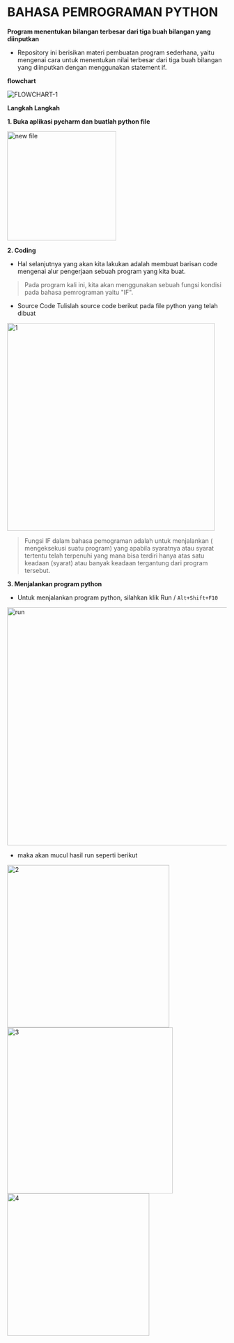 # BAHASA PEMROGRAMAN PYTHON
**Program menentukan bilangan terbesar dari tiga buah bilangan yang diinputkan**

- Repository ini berisikan materi pembuatan program sederhana, yaitu mengenai cara untuk menentukan nilai terbesar dari tiga buah bilangan yang diinputkan dengan menggunakan statement if.

**flowchart**

![FLOWCHART-1](https://user-images.githubusercontent.com/72985112/98499348-db453600-227b-11eb-8edb-d00874997eef.jpg)


**Langkah Langkah**

**1. Buka aplikasi pycharm dan buatlah python file**

<img width="250" alt="new file" src="https://user-images.githubusercontent.com/72985112/98494081-a088d100-226e-11eb-8ea1-580b724e3c70.png">

**2. Coding**

- Hal selanjutnya yang akan kita lakukan adalah membuat barisan code mengenai alur pengerjaan sebuah program yang kita buat.
>Pada program kali ini, kita akan menggunakan sebuah fungsi kondisi pada bahasa pemrograman yaitu "IF".

- Source Code
Tulislah source code berikut pada file python yang telah dibuat
<img width="476" alt="1" src="https://user-images.githubusercontent.com/72985112/98494211-fbbac380-226e-11eb-97b7-4861c03890c0.png">

> Fungsi IF dalam bahasa pemograman adalah untuk menjalankan ( mengeksekusi suatu program) yang apabila syaratnya atau syarat tertentu telah terpenuhi yang mana bisa terdiri hanya atas satu keadaan (syarat) atau banyak keadaan tergantung dari program tersebut.


**3. Menjalankan program python**

- Untuk menjalankan program python, silahkan klik Run / `Alt+Shift+F10`

<img width="545" alt="run" src="https://user-images.githubusercontent.com/72985112/98494477-ad59f480-226f-11eb-853f-2586d8b68798.png">

- maka akan mucul hasil run seperti berikut

<img width="372" alt="2" src="https://user-images.githubusercontent.com/72985112/98494570-dc706600-226f-11eb-9921-ed06aa72aa96.png">

<img width="380" alt="3" src="https://user-images.githubusercontent.com/72985112/98495473-ca8fc280-2271-11eb-9525-8bf32baaa178.png">

<img width="326" alt="4" src="https://user-images.githubusercontent.com/72985112/98495481-ce234980-2271-11eb-8eaf-e3e802cceef7.png">
